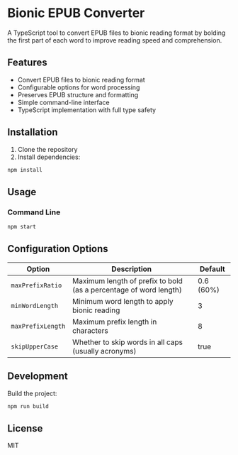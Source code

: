 # Bionic EPUB Converter

A TypeScript tool to convert EPUB files to bionic reading format by bolding the first part of each word to improve reading speed and comprehension.

## Features

- Convert EPUB files to bionic reading format
- Configurable options for word processing
- Preserves EPUB structure and formatting
- Simple command-line interface
- TypeScript implementation with full type safety

## Installation

1. Clone the repository
2. Install dependencies:
```bash
npm install
```

## Usage

### Command Line

```bash
npm start
```


## Configuration Options

| Option | Description | Default |
|--------|-------------|---------|
| `maxPrefixRatio` | Maximum length of prefix to bold (as a percentage of word length) | 0.6 (60%) |
| `minWordLength` | Minimum word length to apply bionic reading | 3 |
| `maxPrefixLength` | Maximum prefix length in characters | 8 |
| `skipUpperCase` | Whether to skip words in all caps (usually acronyms) | true |

## Development

Build the project:
```bash
npm run build
```

## License

MIT
